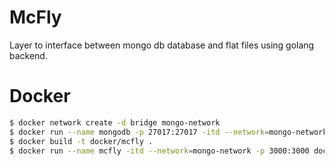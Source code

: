 # McFly
Layer to interface between mongo db database and flat files using golang backend.

# Docker
```bash
$ docker network create -d bridge mongo-network
$ docker run --name mongodb -p 27017:27017 -itd --network=mongo-network mongo
$ docker build -t docker/mcfly .
$ docker run --name mcfly -itd --network=mongo-network -p 3000:3000 docker/mcfly
```
